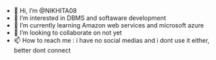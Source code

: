 - 👋 Hi, I’m @NIKHITA08
- 👀 I’m interested in DBMS and softaware development
- 🌱 I’m currently learning Amazon web services and microsoft azure
- 💞️ I’m looking to collaborate on not yet
- 📫 How to reach me : i have no social medias and i dont use it either, better dont connect

<!---
NIKHITA08/NIKHITA08 is a ✨ special ✨ repository because its `README.md` (this file) appears on your GitHub profile.
You can click the Preview link to take a look at your changes.
--->
